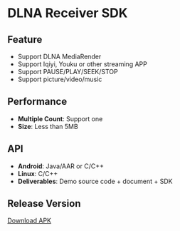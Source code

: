 # DLNA Receiver SDK

## Feature

* Support DLNA MediaRender   
* Support Iqiyi, Youku or other streaming APP    
* Support PAUSE/PLAY/SEEK/STOP 
* Support picture/video/music             

## Performance

* **Multiple Count**: Support one       
* **Size**: Less than 5MB          

## API

* **Android**: Java/AAR or C/C++     
* **Linux**: C/C++  
* **Deliverables**: Demo source code + document + SDK    

## Release Version       

[Download APK](https://github.com/WirelessPresentation/WirelessDisplay/releases/download/latest/BJCastTV.apk)

